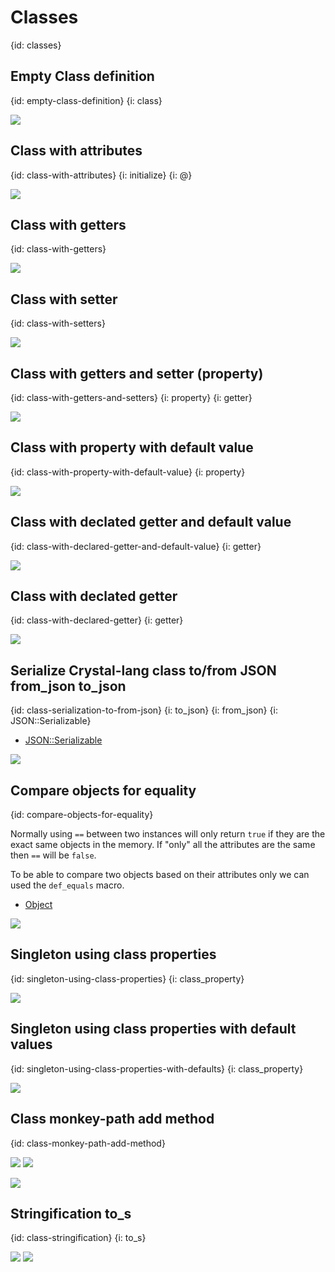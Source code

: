 # Classes
{id: classes}

## Empty Class definition
{id: empty-class-definition}
{i: class}

![](examples/classes/empty_class.cr)


## Class with attributes
{id: class-with-attributes}
{i: initialize}
{i: @}

![](examples/classes/person_class.cr)


## Class with getters
{id: class-with-getters}

![](examples/classes/class_with_getters.cr)

## Class with setter
{id: class-with-setters}

![](examples/classes/class_with_setters.cr)


## Class with getters and setter (property)
{id: class-with-getters-and-setters}
{i: property}
{i: getter}

![](examples/classes/class_with_property.cr)


## Class with property with default value
{id: class-with-property-with-default-value}
{i: property}

![](examples/classes/class_with_default_property.cr)


## Class with declated getter and default value
{id: class-with-declared-getter-and-default-value}
{i: getter}

![](examples/classes/class_with_declared_getter_default.cr)


## Class with declated getter
{id: class-with-declared-getter}
{i: getter}

![](examples/classes/class_with_declared_getter.cr)


## Serialize Crystal-lang class to/from JSON from_json to_json
{id: class-serialization-to-from-json}
{i: to_json}
{i: from_json}
{i: JSON::Serializable}


* [JSON::Serializable](https://crystal-lang.org/api/JSON/Serializable.html)

![](examples/classes/class_and_json.cr)


## Compare objects for equality
{id: compare-objects-for-equality}

Normally using `==` between two instances will only return `true` if they are the exact same objects in the memory.
If "only" all the attributes are the same then `==` will be `false`.

To be able to compare two objects based on their attributes only we can used the `def_equals` macro.

* [Object](https://crystal-lang.org/api/Object.html)

![](examples/classes/compare_objects.cr)

## Singleton using class properties
{id: singleton-using-class-properties}
{i: class_property}

![](examples/classes/singleton_using_class_properties.cr)

## Singleton using class properties with default values
{id: singleton-using-class-properties-with-defaults}
{i: class_property}

![](examples/classes/singleton_using_class_properties_with_defaults.cr)

## Class monkey-path add method
{id: class-monkey-path-add-method}

![](examples/classes/person.cr)
![](examples/classes/use_person.cr)

![](examples/classes/attribute_person.cr)

## Stringification to_s
{id: class-stringification}
{i: to_s}

![](examples/classes/stringification.cr)
![](examples/classes/stringification.out)

